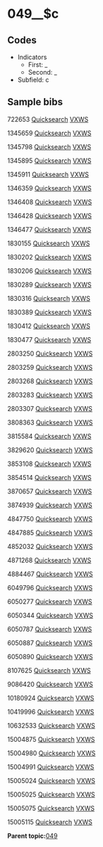 # 049\_\_$c

## Codes

-   Indicators
    -   First: \_
    -   Second: \_
-   Subfield: c

## Sample bibs

722653 [Quicksearch](https://search.library.yale.edu/catalog/722653) [VXWS](http://prodorbis.library.yale.edu:7014/vxws/GetHoldingsService?bibId=722653)

1345659 [Quicksearch](https://search.library.yale.edu/catalog/1345659) [VXWS](http://prodorbis.library.yale.edu:7014/vxws/GetHoldingsService?bibId=1345659)

1345798 [Quicksearch](https://search.library.yale.edu/catalog/1345798) [VXWS](http://prodorbis.library.yale.edu:7014/vxws/GetHoldingsService?bibId=1345798)

1345895 [Quicksearch](https://search.library.yale.edu/catalog/1345895) [VXWS](http://prodorbis.library.yale.edu:7014/vxws/GetHoldingsService?bibId=1345895)

1345911 [Quicksearch](https://search.library.yale.edu/catalog/1345911) [VXWS](http://prodorbis.library.yale.edu:7014/vxws/GetHoldingsService?bibId=1345911)

1346359 [Quicksearch](https://search.library.yale.edu/catalog/1346359) [VXWS](http://prodorbis.library.yale.edu:7014/vxws/GetHoldingsService?bibId=1346359)

1346408 [Quicksearch](https://search.library.yale.edu/catalog/1346408) [VXWS](http://prodorbis.library.yale.edu:7014/vxws/GetHoldingsService?bibId=1346408)

1346428 [Quicksearch](https://search.library.yale.edu/catalog/1346428) [VXWS](http://prodorbis.library.yale.edu:7014/vxws/GetHoldingsService?bibId=1346428)

1346477 [Quicksearch](https://search.library.yale.edu/catalog/1346477) [VXWS](http://prodorbis.library.yale.edu:7014/vxws/GetHoldingsService?bibId=1346477)

1830155 [Quicksearch](https://search.library.yale.edu/catalog/1830155) [VXWS](http://prodorbis.library.yale.edu:7014/vxws/GetHoldingsService?bibId=1830155)

1830202 [Quicksearch](https://search.library.yale.edu/catalog/1830202) [VXWS](http://prodorbis.library.yale.edu:7014/vxws/GetHoldingsService?bibId=1830202)

1830206 [Quicksearch](https://search.library.yale.edu/catalog/1830206) [VXWS](http://prodorbis.library.yale.edu:7014/vxws/GetHoldingsService?bibId=1830206)

1830289 [Quicksearch](https://search.library.yale.edu/catalog/1830289) [VXWS](http://prodorbis.library.yale.edu:7014/vxws/GetHoldingsService?bibId=1830289)

1830316 [Quicksearch](https://search.library.yale.edu/catalog/1830316) [VXWS](http://prodorbis.library.yale.edu:7014/vxws/GetHoldingsService?bibId=1830316)

1830389 [Quicksearch](https://search.library.yale.edu/catalog/1830389) [VXWS](http://prodorbis.library.yale.edu:7014/vxws/GetHoldingsService?bibId=1830389)

1830412 [Quicksearch](https://search.library.yale.edu/catalog/1830412) [VXWS](http://prodorbis.library.yale.edu:7014/vxws/GetHoldingsService?bibId=1830412)

1830477 [Quicksearch](https://search.library.yale.edu/catalog/1830477) [VXWS](http://prodorbis.library.yale.edu:7014/vxws/GetHoldingsService?bibId=1830477)

2803250 [Quicksearch](https://search.library.yale.edu/catalog/2803250) [VXWS](http://prodorbis.library.yale.edu:7014/vxws/GetHoldingsService?bibId=2803250)

2803259 [Quicksearch](https://search.library.yale.edu/catalog/2803259) [VXWS](http://prodorbis.library.yale.edu:7014/vxws/GetHoldingsService?bibId=2803259)

2803268 [Quicksearch](https://search.library.yale.edu/catalog/2803268) [VXWS](http://prodorbis.library.yale.edu:7014/vxws/GetHoldingsService?bibId=2803268)

2803283 [Quicksearch](https://search.library.yale.edu/catalog/2803283) [VXWS](http://prodorbis.library.yale.edu:7014/vxws/GetHoldingsService?bibId=2803283)

2803307 [Quicksearch](https://search.library.yale.edu/catalog/2803307) [VXWS](http://prodorbis.library.yale.edu:7014/vxws/GetHoldingsService?bibId=2803307)

3808363 [Quicksearch](https://search.library.yale.edu/catalog/3808363) [VXWS](http://prodorbis.library.yale.edu:7014/vxws/GetHoldingsService?bibId=3808363)

3815584 [Quicksearch](https://search.library.yale.edu/catalog/3815584) [VXWS](http://prodorbis.library.yale.edu:7014/vxws/GetHoldingsService?bibId=3815584)

3829620 [Quicksearch](https://search.library.yale.edu/catalog/3829620) [VXWS](http://prodorbis.library.yale.edu:7014/vxws/GetHoldingsService?bibId=3829620)

3853108 [Quicksearch](https://search.library.yale.edu/catalog/3853108) [VXWS](http://prodorbis.library.yale.edu:7014/vxws/GetHoldingsService?bibId=3853108)

3854514 [Quicksearch](https://search.library.yale.edu/catalog/3854514) [VXWS](http://prodorbis.library.yale.edu:7014/vxws/GetHoldingsService?bibId=3854514)

3870657 [Quicksearch](https://search.library.yale.edu/catalog/3870657) [VXWS](http://prodorbis.library.yale.edu:7014/vxws/GetHoldingsService?bibId=3870657)

3874939 [Quicksearch](https://search.library.yale.edu/catalog/3874939) [VXWS](http://prodorbis.library.yale.edu:7014/vxws/GetHoldingsService?bibId=3874939)

4847750 [Quicksearch](https://search.library.yale.edu/catalog/4847750) [VXWS](http://prodorbis.library.yale.edu:7014/vxws/GetHoldingsService?bibId=4847750)

4847885 [Quicksearch](https://search.library.yale.edu/catalog/4847885) [VXWS](http://prodorbis.library.yale.edu:7014/vxws/GetHoldingsService?bibId=4847885)

4852032 [Quicksearch](https://search.library.yale.edu/catalog/4852032) [VXWS](http://prodorbis.library.yale.edu:7014/vxws/GetHoldingsService?bibId=4852032)

4871268 [Quicksearch](https://search.library.yale.edu/catalog/4871268) [VXWS](http://prodorbis.library.yale.edu:7014/vxws/GetHoldingsService?bibId=4871268)

4884467 [Quicksearch](https://search.library.yale.edu/catalog/4884467) [VXWS](http://prodorbis.library.yale.edu:7014/vxws/GetHoldingsService?bibId=4884467)

6049796 [Quicksearch](https://search.library.yale.edu/catalog/6049796) [VXWS](http://prodorbis.library.yale.edu:7014/vxws/GetHoldingsService?bibId=6049796)

6050277 [Quicksearch](https://search.library.yale.edu/catalog/6050277) [VXWS](http://prodorbis.library.yale.edu:7014/vxws/GetHoldingsService?bibId=6050277)

6050344 [Quicksearch](https://search.library.yale.edu/catalog/6050344) [VXWS](http://prodorbis.library.yale.edu:7014/vxws/GetHoldingsService?bibId=6050344)

6050787 [Quicksearch](https://search.library.yale.edu/catalog/6050787) [VXWS](http://prodorbis.library.yale.edu:7014/vxws/GetHoldingsService?bibId=6050787)

6050887 [Quicksearch](https://search.library.yale.edu/catalog/6050887) [VXWS](http://prodorbis.library.yale.edu:7014/vxws/GetHoldingsService?bibId=6050887)

6050890 [Quicksearch](https://search.library.yale.edu/catalog/6050890) [VXWS](http://prodorbis.library.yale.edu:7014/vxws/GetHoldingsService?bibId=6050890)

8107625 [Quicksearch](https://search.library.yale.edu/catalog/8107625) [VXWS](http://prodorbis.library.yale.edu:7014/vxws/GetHoldingsService?bibId=8107625)

9086420 [Quicksearch](https://search.library.yale.edu/catalog/9086420) [VXWS](http://prodorbis.library.yale.edu:7014/vxws/GetHoldingsService?bibId=9086420)

10180924 [Quicksearch](https://search.library.yale.edu/catalog/10180924) [VXWS](http://prodorbis.library.yale.edu:7014/vxws/GetHoldingsService?bibId=10180924)

10419996 [Quicksearch](https://search.library.yale.edu/catalog/10419996) [VXWS](http://prodorbis.library.yale.edu:7014/vxws/GetHoldingsService?bibId=10419996)

10632533 [Quicksearch](https://search.library.yale.edu/catalog/10632533) [VXWS](http://prodorbis.library.yale.edu:7014/vxws/GetHoldingsService?bibId=10632533)

15004875 [Quicksearch](https://search.library.yale.edu/catalog/15004875) [VXWS](http://prodorbis.library.yale.edu:7014/vxws/GetHoldingsService?bibId=15004875)

15004980 [Quicksearch](https://search.library.yale.edu/catalog/15004980) [VXWS](http://prodorbis.library.yale.edu:7014/vxws/GetHoldingsService?bibId=15004980)

15004991 [Quicksearch](https://search.library.yale.edu/catalog/15004991) [VXWS](http://prodorbis.library.yale.edu:7014/vxws/GetHoldingsService?bibId=15004991)

15005024 [Quicksearch](https://search.library.yale.edu/catalog/15005024) [VXWS](http://prodorbis.library.yale.edu:7014/vxws/GetHoldingsService?bibId=15005024)

15005025 [Quicksearch](https://search.library.yale.edu/catalog/15005025) [VXWS](http://prodorbis.library.yale.edu:7014/vxws/GetHoldingsService?bibId=15005025)

15005075 [Quicksearch](https://search.library.yale.edu/catalog/15005075) [VXWS](http://prodorbis.library.yale.edu:7014/vxws/GetHoldingsService?bibId=15005075)

15005115 [Quicksearch](https://search.library.yale.edu/catalog/15005115) [VXWS](http://prodorbis.library.yale.edu:7014/vxws/GetHoldingsService?bibId=15005115)

**Parent topic:**[049](../../tags/049/049.md)

